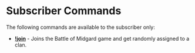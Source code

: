 # Subscriber Commands

The following commands are available to the subscriber only:

* **[!join](join.md)** - Joins the Battle of Midgard game and get randomly assigned to a clan.
